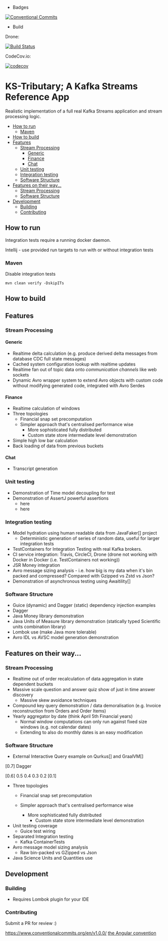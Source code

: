 - Badges

 [![Conventional Commits](https://img.shields.io/badge/Conventional%20Commits-1.0.0-yellow.svg)](https://conventionalcommits.org)

- Build

Drone:

[![Build Status](https://cloud.drone.io/api/badges/astubbs/ks-tributary/status.svg)](https://cloud.drone.io/astubbs/ks-tributary)

CodeCov.io:

[![codecov](https://codecov.io/gh/astubbs/ks-tributary/branch/master/graph/badge.svg)](https://codecov.io/gh/astubbs/ks-tributary)

# KS-Tributary; A Kafka Streams Reference App

Realistic implementation of a full real Kafka Streams application and stream processing logic.

  * [How to run](#how-to-run)
     * [Maven](#maven)
  * [How to build](#how-to-build)
  * [Features](#features)
     * [Stream Processing](#stream-processing)
        * [Generic](#generic)
        * [Finance](#finance)
        * [Chat](#chat)
     * [Unit testing](#unit-testing)
     * [Integration testing](#integration-testing)
     * [Software Structure](#software-structure)
  * [Features on their way...](#features-on-their-way)
     * [Stream Processing](#stream-processing-1)
     * [Software Structure](#software-structure-1)
  * [Development](#development)
     * [Building](#building)
     * [Contributing](#contributing)

## How to run

Integration tests require a running docker daemon.

Intellij - use provided run targets to run with or without integration tests

### Maven

Disable integration tests

    mvn clean verify -DskipITs

## How to build

## Features

### Stream Processing

#### Generic
- Realtime delta calculation (e.g. produce derived delta messages from database CDC full state messages)
- Cached system configuration lookup with realtime updates
- Realtime fan out of topic data onto _communication channels_ like web sockets
- Dynamic Avro wrapper system to extend Avro objects with custom code without modifying generated code, integrated with Avro Serdes 

#### Finance
- Realtime calculation of windows 
 - Three topologies
   - Financial snap set precomputation
   - Simpler approach that's centralised performance wise
     - More sophisticated fully distributed
     - Custom state store intermediate level demonstration
- Simple high low bar calculation
- Back loading of data from previous buckets
 

#### Chat
- Transcript generation


### Unit testing
- Demonstration of Time model decoupling for test
- Demonstration of AssertJ powerful assertions
  - here
  - here

### Integration testing
- Model hydration using human readable data from JavaFaker[] project
  - Deterministic generation of series of random data, useful for larger integration tests
- TestContainers for Integration Testing with real Kafka brokers.
- CI service integration: Travis, CircleCI, Drone (drone not working with Docker in Docker (i.e. TestContainers not working))
- JSR Money integration
- Avro message sizing analysis - i.e. how big is my data when it's bin packed and compressed? Compared with Gzipped vs Zstd vs Json?
- Demonstration of asynchronous testing using Awaitility[]


### Software Structure
- Guice (dynamic) and Dagger (static) dependency injection examples
- Dagger
- Java Money library demonstration
- Java Units of Measure library demonstration (statically typed Scientific units combination library)
- Lombok use (make Java more tolerable)
- Avro IDL vs AVSC model generation demonstration


## Features on their way...
### Stream Processing
- Realtime out of order recalculation of data aggregation in state dependent buckets
- Massive scale question and answer quiz show of just in time answer discovery
  - Massive skew avoidance techniques
- Compound key query demonstration / data demoralisation (e.g. Invoice reconstruction from Orders and Order Items)
- Yearly aggregator by date (think April 5th Financial years)
  - Normal window computations can only run against fixed size windows (e.g. not calendar dates)
  - Extending to also do monthly dates is an easy modification 

### Software Structure
- External Interactive Query example on Qurkus[] and GraalVM[]

[0.7]
Dagger

[0.6]
0.5
0.4
0.3
0.2
[0.1]
- Three topologies
  - Financial snap set precomputation
  - Simpler approach that's centralised performance wise

    - More sophisticated fully distributed
        - Custom state store intermediate level demonstration
- Unit testing coverage
  - Guice test wiring 
- Separated Integration testing
  - Kafka ContainerTests
- Avro message model sizing analysis
  - Raw bin-packed vs GZipped vs Json
- Java Science Units and Quantities use

## Development

### Building

- Requires Lombok plugin for your IDE

### Contributing
Submit a PR for review :)

https://www.conventionalcommits.org/en/v1.0.0/
 [the Angular convention](https://github.com/angular/angular/blob/22b96b9/CONTRIBUTING.md#-commit-message-guidelines)
 
 
[val-lombok]: https://www.projectlombok.org/features/val

[rbenv]: https://github.com/rbenv/rbenv
[ruby-version]: .ruby-version
[source]: source/
[pull-request]: https://help.github.com/articles/creating-a-pull-request/
[fork]: https://help.github.com/articles/fork-a-repo/
[version-badge]: https://img.shields.io/badge/version-1.1.0-blue.svg
[license-badge]: https://img.shields.io/badge/license-MIT-blue.svg
